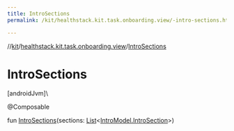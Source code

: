 ```yaml
---
title: IntroSections
permalink: /kit/healthstack.kit.task.onboarding.view/-intro-sections.html

---
```

//[kit](../../index.html)/[healthstack.kit.task.onboarding.view](index.html)/[IntroSections](-intro-sections.html)



# IntroSections



[androidJvm]\




@Composable



fun [IntroSections](-intro-sections.html)(sections: [List](https://kotlinlang.org/api/latest/jvm/stdlib/kotlin.collections/-list/index.html)&lt;[IntroModel.IntroSection](../healthstack.kit.task.onboarding.model/-intro-model/-intro-section/index.html)&gt;)




